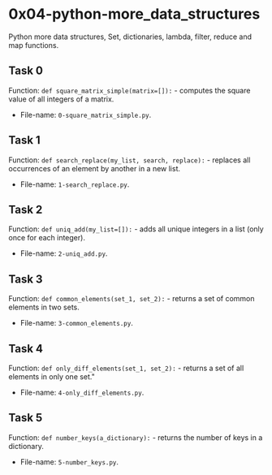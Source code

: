 # 0x04-python-more\_data\_structures
Python more data structures, Set, dictionaries, lambda, filter, reduce and map functions.

## Task 0
Function: `def square_matrix_simple(matrix=[]):` - computes the square value of all integers of a matrix.
* File-name: `0-square_matrix_simple.py`.

## Task 1
Function: `def search_replace(my_list, search, replace):` - replaces all occurrences of an element by another in a new list.
* File-name: `1-search_replace.py`.

## Task 2
Function: `def uniq_add(my_list=[]):` - adds all unique integers in a list (only once for each integer).
* File-name: `2-uniq_add.py`.

## Task 3
Function: `def common_elements(set_1, set_2):` - returns a set of common elements in two sets.
* File-name: `3-common_elements.py`.

## Task 4
Function: `def only_diff_elements(set_1, set_2):` - returns a set of all elements in only one set."
* File-name: `4-only_diff_elements.py`.

## Task 5
Function: `def number_keys(a_dictionary):` - returns the number of keys in a dictionary.
* File-name: `5-number_keys.py`.
